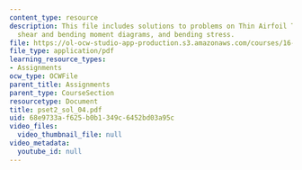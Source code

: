 ```yaml
---
content_type: resource
description: This file includes solutions to problems on Thin Airfoil Theory, loading,
  shear and bending moment diagrams, and bending stress.
file: https://ol-ocw-studio-app-production.s3.amazonaws.com/courses/16-01-unified-engineering-i-ii-iii-iv-fall-2005-spring-2006/68e9733af625b0b1349c6452bd03a95c_pset2_sol_04.pdf
file_type: application/pdf
learning_resource_types:
- Assignments
ocw_type: OCWFile
parent_title: Assignments
parent_type: CourseSection
resourcetype: Document
title: pset2_sol_04.pdf
uid: 68e9733a-f625-b0b1-349c-6452bd03a95c
video_files:
  video_thumbnail_file: null
video_metadata:
  youtube_id: null
---
```

